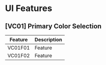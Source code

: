 # UI Features
## [VC01] Primary Color Selection

| Feature | Description |
| --- | --- |
| VC01F01 | Feature |
| VC01F02 | Feature |